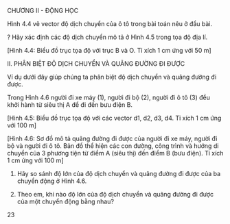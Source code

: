 CHƯƠNG II - ĐỘNG HỌC

Hình 4.4 vẽ vector độ dịch chuyển của ô tô trong bài toán nêu ở đầu bài.

? Hãy xác định các độ dịch chuyển mô tả ở Hình 4.5 trong tọa độ địa lí.

[Hình 4.4: Biểu đồ trục tọa độ với trục B và O. Tỉ xích 1 cm ứng với 50 m]

II. PHÂN BIỆT ĐỘ DỊCH CHUYỂN VÀ QUÃNG ĐƯỜNG ĐI ĐƯỢC

Ví dụ dưới đây giúp chúng ta phân biệt độ dịch chuyển và quãng đường đi được.

Trong Hình 4.6 người đi xe máy (1), người đi bộ (2), người đi ô tô (3) đều khởi hành từ siêu thị A để đi đến bưu điện B.

[Hình 4.5: Biểu đồ trục tọa độ với các vector d1, d2, d3, d4. Tỉ xích 1 cm ứng với 100 m]

[Hình 4.6: Sơ đồ mô tả quãng đường đi được của người đi xe máy, người đi bộ và người đi ô tô. Bản đồ thể hiện các con đường, công trình và hướng di chuyển của 3 phương tiện từ điểm A (siêu thị) đến điểm B (bưu điện). Tỉ xích 1 cm ứng với 100 m]

1. Hãy so sánh độ lớn của độ dịch chuyển và quãng đường đi được của ba chuyển động ở Hình 4.6.

2. Theo em, khi nào độ lớn của độ dịch chuyển và quãng đường đi được của một chuyển động bằng nhau?

23